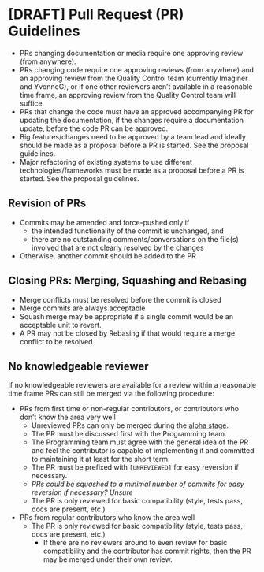 # [DRAFT] Pull Request (PR) Guidelines
* PRs changing documentation or media require one approving review (from anywhere).
* PRs changing code require one approving reviews (from anywhere) and an approving review from the Quality Control team (currently Imaginer and YvonneG), or if one other reviewers aren’t available in a reasonable time frame, an approving review from the Quality Control team will suffice.
* PRs that change the code must have an approved accompanying PR for updating the documentation, if the changes require a documentation update, before the code PR can be approved.
* Big features/changes need to be approved by a team lead and ideally should be made as a proposal before a PR is started.  See the proposal guidelines.
* Major refactoring of existing systems to use different technologies/frameworks must be made as a proposal before a PR is started.  See the proposal guidelines.

## Revision of PRs

* Commits may be amended and force-pushed only if
  * the intended functionality of the commit is unchanged, and
  * there are no outstanding comments/conversations on the file(s) involved that are not clearly resolved by the changes
* Otherwise, another commit should be added to the PR

## Closing PRs: Merging, Squashing and Rebasing

* Merge conflicts must be resolved before the commit is closed
* Merge commits are always acceptable
* Squash merge may be appropriate if a single commit would be an acceptable unit to revert.
* A PR may not be closed by Rebasing if that would require a merge conflict to be resolved

## No knowledgeable reviewer
If no knowledgeable reviewers are available for a review within a reasonable time frame PRs can still be merged via the following procedure:
* PRs from first time or non-regular contributors, or contributors who don’t know the area very well
  - Unreviewed PRs can only be merged during the [alpha stage](/release-schedule.md#alpha-stage).
  - The PR must be discussed first with the Programming team.
  - The Programming team must agree with the general idea of the PR and feel the contributor is capable of implementing it and committed to maintaining it at least for the short term.
  - The PR must be prefixed with `[UNREVIEWED]` for easy reversion if necessary.
  - _PRs could be squashed to a minimal number of commits for easy reversion if necessary? Unsure_
  - The PR is only reviewed for basic compatibility (style, tests pass, docs are present, etc.)
* PRs from regular contributors who know the area well
  - The PR is only reviewed for basic compatibility (style, tests pass, docs are present, etc.)
    - If there are no reviewers around to even review for basic compatibility and the contributor has commit rights, then the PR may be merged under their own review.
